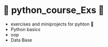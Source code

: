 # 🍙 python_course_Exs 🍙
- exercises and miniprojects for pyhton 🚀
- Python basics
- oop
- Data Base
